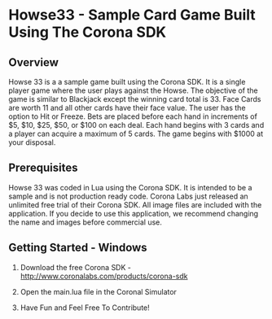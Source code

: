 Howse33 - Sample Card Game Built Using The Corona SDK
==========================================================================

Overview
---------------------------------------------------------------------------
Howse 33 is a a sample game built using the Corona SDK.  It is a single player game
where the user plays against the Howse.  The objective of the game is similar to Blackjack except the winning card total is 33.  Face Cards are worth 11 and all other cards have their face value.   The user
has  the option to Hit or Freeze.   Bets are placed before each hand in increments of $5, $10, $25, $50, or $100 on each deal.   Each hand begins with 3 cards and a player can acquire a maximum of 5 cards.
The game begins with $1000 at your disposal.  

Prerequisites
---------------------------------------------------------------------------
Howse 33 was coded in Lua using the Corona SDK.   It is intended to be a sample and is not production ready code.   Corona Labs just released an unlimited free trial of their Corona SDK.
All image files are included with the application.  If you decide to use this application, we recommend changing the name and images before commercial use.


Getting Started - Windows
---------------------------------------------------------------------------
1.  Download the free Corona SDK - http://www.coronalabs.com/products/corona-sdk  

2. Open the main.lua file in the Coronal Simulator
3. Have Fun and Feel Free To Contribute!
